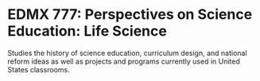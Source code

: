 # EDMX 777: Perspectives on Science Education: Life Science

Studies the history of science education, curriculum design, and national reform ideas as well as projects and programs currently used in United States classrooms.